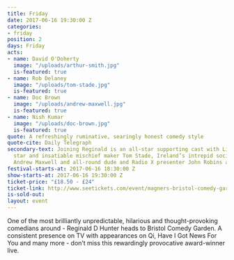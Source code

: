 ```yaml
---
title: Friday
date: 2017-06-16 19:30:00 Z
categories:
- friday
position: 2
days: Friday
acts:
- name: David O'Doherty
  image: "/uploads/arthur-smith.jpg"
  is-featured: true
- name: Rob Delaney
  image: "/uploads/tom-stade.jpg"
  is-featured: true
- name: Doc Brown
  image: "/uploads/andrew-maxwell.jpg"
  is-featured: true
- name: Nish Kumar
  image: "/uploads/doc-brown.jpg"
  is-featured: true
quote: A refreshingly ruminative, searingly honest comedy style
quote-cite: Daily Telegraph
secondary-text: Joining Reginald is an all-star supporting cast with Live At The Apollo
  star and insatiable mischief maker Tom Stade, Ireland’s intrepid social commentator
  Andrew Maxwell and all-round dude and Radio X presenter John Robins as host.
festival-starts-at: 2017-06-16 18:30:00 Z
show-starts-at: 2017-06-16 19:30:00 Z
ticket-price: "£18.50 - £24"
ticket-link: http://www.seetickets.com/event/magners-bristol-comedy-garden-reginald-d-hunter/big-top-bristol-comedy-garden/973926/
is-sold-out: 
layout: event
---
```


One of the most brilliantly unpredictable, hilarious and thought-provoking comedians around - Reginald D Hunter heads to Bristol Comedy Garden. A consistent presence on TV with appearances on Qi, Have I Got News For You and many more - don’t miss this rewardingly provocative award-winner live.